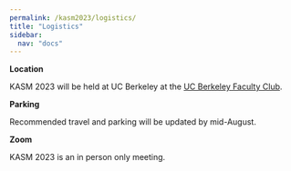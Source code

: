 ```yaml
---
permalink: /kasm2023/logistics/
title: "Logistics"
sidebar:
  nav: "docs"
---
```



**Location**

KASM 2023 will be held at UC Berkeley at the <a href="https://goo.gl/maps/bnBQkSknWNUcoaU79">UC Berkeley Faculty Club</a>. 

**Parking**

Recommended travel and parking will be updated by mid-August.

**Zoom**

KASM 2023 is an in person only meeting.

